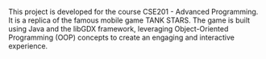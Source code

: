 This project is developed for the course CSE201 - Advanced Programming. It is a replica of the famous mobile game TANK STARS. The game is built using Java and the libGDX framework, leveraging Object-Oriented Programming (OOP) concepts to create an engaging and interactive experience.
